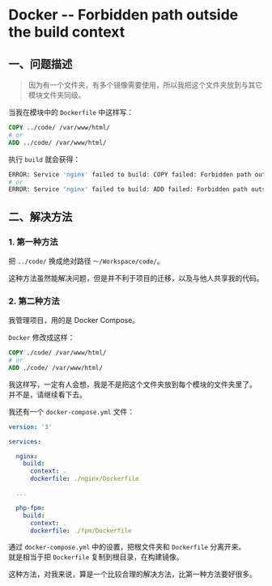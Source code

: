 # Docker -- Forbidden path outside the build context

## 一、问题描述

> 因为有一个文件夹，有多个镜像需要使用，所以我把这个文件夹放到与其它模块文件夹同级。

当我在模块中的 `Dockerfile` 中这样写：

```Dockerfile
COPY ../code/ /var/www/html/
# or
ADD ../code/ /var/www/html/
```

执行 `build` 就会获得：

```bash
ERROR: Service 'nginx' failed to build: COPY failed: Forbidden path outside the build context: ../code/ ()
# or
ERROR: Service 'nginx' failed to build: ADD failed: Forbidden path outside the build context: ../code/ ()
```

## 二、解决方法

### 1. 第一种方法

把 `../code/` 换成绝对路径 `～/Workspace/code/`。

这种方法虽然能解决问题，但是并不利于项目的迁移，以及与他人共享我的代码。

### 2. 第二种方法

我管理项目，用的是 Docker Compose。

`Docker` 修改成这样：

```Dockerfile
COPY ./code/ /var/www/html/
# or
ADD ./code/ /var/www/html/
```

我这样写，一定有人会想，我是不是把这个文件夹放到每个模块的文件夹里了。  
并不是，请继续看下去。

我还有一个 `docker-compose.yml` 文件：

```yaml
version: '3'

services:

  nginx:
    build:
      context: .
      dockerfile: ./nginx/Dockerfile

  ...

  php-fpm:
    build:
      context: .
      dockerfile: ./fpm/Dockerfile
```

通过 `docker-compose.yml` 中的设置，把根文件夹和 `Dockerfile` 分离开来。  
就是相当于把 `Dockerfile` 复制到根目录，在构建镜像。

这种方法，对我来说，算是一个比较合理的解决方法，比第一种方法要好很多。
